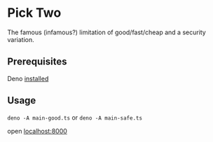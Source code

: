 # Pick Two

The famous (infamous?) limitation of good/fast/cheap and a security variation.

## Prerequisites

Deno [installed](https://docs.deno.com/runtime/getting_started/installation/)

## Usage

`deno -A main-good.ts` or `deno -A main-safe.ts` 

open [localhost:8000](http://localhost:8000)

